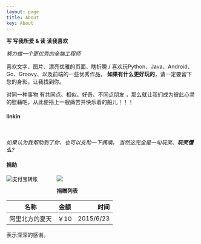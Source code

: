```yaml
---
layout: page
title: About
key: About
---
```


**写 写我所爱 & 读 读我喜欢**

*努力做一个更优秀的全端工程师*

 喜欢文字、图片、漂亮优雅的页面、瞎折腾 / 
 喜欢玩Python、Java、Android、Go、Groovy、以及前端的一些优秀作品，
 **如果有什么更好玩的**，请一定要留下您的身影，让我找到你。

 
 对同一种事物 有共同点、相似、好奇、不同点朋友 ，那么就让我们成为彼此心灵的慰藉吧，从此便搭上一艘痛苦并快乐着的船儿！！！
#### linkin ####
<a href="http://weibo.com/wbpeach" target="_blank">
    <i class="fa fa-weibo fa-lg" style="color:#16a095;"></i>
</a>
<a href="https://github.com/cqweclick" target="_blank">
    <i class="fa fa-github fa-lg" style="color:#16a095;"></i>
</a>
<a href="">
    <i class="fa fa-music fa-lg" style="color:#16a095;"></i>
</a>
<a title="给我写信吧" target="_blank" href="http://mail.qq.com/cgi-bin/qm_share?t=qm_mailme&email=eUBOSUFITEBNSTkICFcaFhQ" style="text-decoration:none;">
	&nbsp;<i class="fa fa-envelope-o fa-lg" style="color:#16a095;"></i>
</a>




*如果认为我帮助到了你、也可以支助一下偶噢。 当然这完全是一句玩笑、**玩笑懂么**?*
#### 捐助 ####

<div>
	<div style="float:left;margin-right:50px;">
		<form action="https://shenghuo.alipay.com/send/payment/fill.htm" method="POST" target="_blank" accept-charset="GBK">
			<input name="optEmail" type="hidden" value="peach_mr@sina.com" />
			<input name="payAmount" type="hidden" value="10" />
			<input id="title" name="title" type="hidden" value="捐赠" />
			<input name="memo" type="hidden" value="来自{{site.baseurl}} " />
			<input name="pay" type="image" value="支付宝转账" src="https://t.alipayobjects.com/images/T1HHFgXXVeXXXXXXXX.png" />
		</form>
	</div>
	<a target="_blank" href="https://www.paypal.com/cgi-bin/webscr?cmd=_donations&business=peach_mr@sina.com&no_shipping=1&lc=US&currency_code=USD"><img src="https://www.paypalobjects.com/en_US/i/logo/paypal_logo.gif"></a>

</div>



 **捐赠列表**

| 名称           | 金额           | 时间  |
| ------------- |:-------------:| -----:|
| 阿里北方的夏天  | ￥10      |      2015/6/23     |




表示深深的感谢。